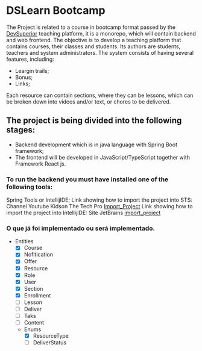 # DSLearn Bootcamp
The Project is related to a course in bootcamp format passed by the [DevSuperior](https://devsuperior.com.br/) teaching platform, it is a monorepo, which will contain backend and web frontend. The objective is to develop a teaching platform that contains courses, their classes and students. Its authors are students, teachers and system administrators.
The system consists of having several features, including:
* Leargin trails;
* Bonus;
* Links;

Each resource can contain sections, where they can be lessons, which can be broken down into videos and/or text, or chores to be delivered.

## The project is being divided into the following stages: 
* Backend development which is in java language with Spring Boot framework;
* The frontend will be developed in JavaScript/TypeScript together with Framework React js.

### To run the backend you must have installed one of the following tools:

Spring Tools or IntellijIDE;
Link showing how to import the project into STS: Channel Youtube Kidson The Tech Pro [Import_Project](https://www.youtube.com/watch?v=aE-aH6bnPSc&ab_channel=KindsonTheTechPro)
Link showing how to import the project into IntellijIDE: Site JetBrains [import_project](https://www.jetbrains.com/help/idea/import-project-or-module-wizard.html#import-project)

### O que já foi implementado ou será implementado.

* Entities
    - [x] Course
    - [x] Nofitication
    - [x] Offer
    - [x] Resource
    - [x] Role
    - [x] User
    - [x] Section
    - [x] Enrollment
    - [ ] Lesson
    - [ ] Deliver
    - [ ] Taks
    - [ ] Content
    * Enums
        - [x] ResourceType
        - [ ] DeliverStatus